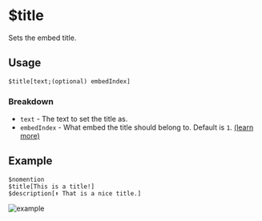 # $title
Sets the embed title.

## Usage
```
$title[text;(optional) embedIndex]
```

### Breakdown
- `text` - The text to set the title as.
- `embedIndex` - What embed the title should belong to. Default is `1`. [(learn more)](https://nilpointer-software.github.io/bdfd-wiki/guides/embedIndexes.html)

## Example
```
$nomention
$title[This is a title!]
$description[⬆️ That is a nice title.]
```

![example](https://user-images.githubusercontent.com/69215413/123186040-4c310b00-d465-11eb-99b1-6c43828c8ddb.png)
